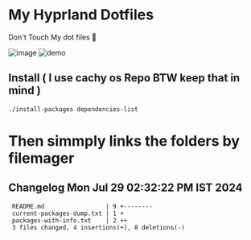 # My Hyprland Dotfiles
  Don't Touch My dot files 🙂
 

  ![image](https://github.com/ALEX5402/dotfiles/assets/76860596/2fbe6020-4d76-4cf7-b052-58ff43cda405)
  ![demo](https://github.com/ALEX5402/dotfiles/assets/76860596/ff68bba7-e8da-49d3-a716-3ed3d73cfc25)

## Install ( I use cachy os Repo BTW keep that in mind )
``` ./install-packages dependencies-list ```

# Then simmply links the folders by filemager
 
## Changelog Mon Jul 29 02:32:22 PM IST 2024
```
 README.md                 | 9 +--------
 current-packages-dump.txt | 1 +
 packages-with-info.txt    | 2 ++
 3 files changed, 4 insertions(+), 8 deletions(-)
```
 
